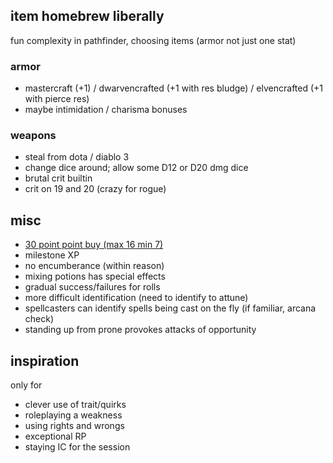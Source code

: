 
## item homebrew liberally
fun complexity in pathfinder, choosing items (armor not just one stat)
### armor
- mastercraft (+1) / dwarvencrafted (+1 with res bludge) / elvencrafted (+1 with pierce res)
- maybe intimidation / charisma bonuses
### weapons
- steal from dota / diablo 3
- change dice around; allow some D12 or D20 dmg dice
- brutal crit builtin
- crit on 19 and 20 (crazy for rogue)

## misc
- [30 point point buy (max 16 min 7)](https://www.dndbeyond.com/linkout?remoteUrl=http%253a%252f%252fchicken-dinner.com%252f5e%252f5e-point-buy.html%2523customrace%2526NA%25268%25268%25268%25268%25268%25268%25260%25260%252630%252616%25266%252619%252615%252612%25269%25267%25265%25264%25263%25262%25261%25260%25261%25262%25264%25266%25269%25264%25264%25264%25264%25264%25264)
- milestone XP
- no encumberance (within reason)
- mixing potions has special effects
- gradual success/failures for rolls
- more difficult identification (need to identify to attune)
- spellcasters can identify spells being cast on the fly (if familiar, arcana check)
- standing up from prone provokes attacks of opportunity

## inspiration
only for
- clever use of trait/quirks
- roleplaying a weakness
- using rights and wrongs
- exceptional RP
- staying IC for the session

